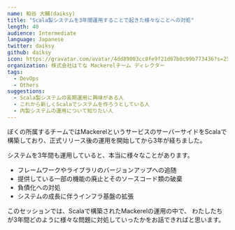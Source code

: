 ```yaml
---
name: 粕谷 大輔(daiksy)
title: "Scala製システムを3年間運用することで起きた様々なことへの対処"
length: 40
audience: Intermediate
language: Japanese
twitter: daiksy
github: daiksy
icon: https://gravatar.com/avatar/4dd89003cc8fe9f21d67b0c99b773436?s=256
organization: 株式会社はてな Mackerelチーム ディレクター
tags:
  - DevOps
  - Others
suggestions:
  - Scala製システムの長期運用に興味がある人
  - これから新しくScalaでシステムを作ろうとしている人
  - 内製システムの運用について知りたい人
---
```

ぼくの所属するチームではMackerelというサービスのサーバーサイドをScalaで構築しており、正式リリース後の運用を開始してから3年が経ちました。

システムを3年間も運用していると、本当に様々なことがあります。

- フレームワークやライブラリのバージョンアップへの追随
- 提供している一部の機能の廃止とそのソースコード類の破棄
- 負債化への対処
- システムの成長に伴うインフラ基盤の拡張

このセッションでは、Scalaで構築されたMackerelの運用の中で、
わたしたちが3年間どのように様々な問題に対処していったかをお話できればと思います。

